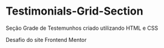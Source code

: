 # Testimonials-Grid-Section
 Seção Grade de Testemunhos criado utilizando HTML e CSS
 
 Desafio do site Frontend Mentor
